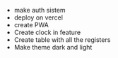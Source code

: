 - make auth sistem
- deploy on vercel
- create PWA
- Create clock in feature
- Create table with all the registers
- Make theme dark and light
